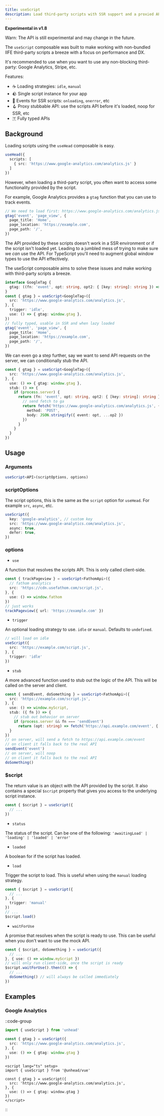 ```yaml
---
title: useScript
description: Load third-party scripts with SSR support and a proxied API.
---
```


**Experimental in v1.8**

Warn: The API is still experimental and may change in the future.

The `useScript` composable was built to make working with non-bundled IIFE third-party scripts a breeze with a focus on
performance and DX.

It's recommended to use when you want to use any non-blocking third-party: Google Analytics, Stripe, etc.

Features:
- ☕ Loading strategies: `idle`, `manual`
- 🪨 Single script instance for your app
- 🎃 Events for SSR scripts: `onloading`, `onerror`, etc
- 🪝 Proxy stubbable API: use the scripts API before it's loaded, noop for SSR, etc
- 🇹 Fully typed APIs

## Background

Loading scripts using the `useHead` composable is easy. 

```ts
useHead({
  scripts: [
    { src: 'https://www.google-analytics.com/analytics.js' }
  ]
})
```

However, when loading a third-party script, you often want to access some functionality provided by the script.

For example, Google Analytics provides a `gtag` function that you can use to track events.

```ts
// We need to load first: https://www.google-analytics.com/analytics.js
gtag('event', 'page_view', {
  page_title: 'Home',
  page_location: 'https://example.com',
  page_path: '/',
})
```

The API provided by these scripts doesn't work in a SSR environment or if the script isn't loaded yet. 
Leading to 
a jumbled mess of trying to make sure we _can_ use the API. For TypeScript you'll need to augment global window types to 
use the API effectively.

The useScript composable aims to solve these issues and make working with third-party scripts a breeze.

```ts
interface GoogleTag {
  gtag: ((fn: 'event', opt: string, opt2: { [key: string]: string }) => void)
}
const { gtag } = useScript<GoogleTag>({
  src: 'https://www.google-analytics.com/analytics.js',
}, {
  trigger: 'idle',
  use: () => { gtag: window.gtag },
})
// fully typed, usable in SSR and when lazy loaded
gtag('event', 'page_view', {
  page_title: 'Home',
  page_location: 'https://example.com',
  page_path: '/',
})
```

We can even go a step further, say we want to send API requests on the server, we can conditionally stub the API.

```ts
const { gtag } = useScript<GoogleTag>({
  src: 'https://www.google-analytics.com/analytics.js',
}, {
  use: () => { gtag: window.gtag },
  stub: () => {
    if (process.server) {
      return (fn: 'event', opt: string, opt2: { [key: string]: string }) => {
        // send fetch to ga
        return fetch('https://www.google-analytics.com/analytics.js', {
          method: 'POST',
          body: JSON.stringify({ event: opt, ...op2 })
        })
      }
    }
  }
})
```

## Usage

### Arguments

```ts
useScript<API>(scriptOptions, options)
```

### scriptOptions

The script options, this is the same as the `script` option for `useHead`. For example `src`, `async`, etc.

```ts
useScript({
  key: 'google-analytics', // custom key
  src: 'https://www.google-analytics.com/analytics.js',
  async: true,
  defer: true,
})
```

### options

- `use`

A function that resolves the scripts API. This is only called client-side.

```ts
const { trackPageview } = useScript<FathomApi>({
  // fathom analytics
  src: 'https://cdn.usefathom.com/script.js',
}, {
  use: () => window.fathom
})
// just works
trackPageview({ url: 'https://example.com' })
```

- `trigger`

An optional loading strategy to use. `idle` or `manual`. Defaults to `undefined`.

```ts
// will load on idle
useScript({
  src: 'https://example.com/script.js',
}, {
  trigger: 'idle'
})
```


- `stub`

A more advanced function used to stub out the logic of the API. This will be called on the server and client.

```ts
const { sendEvent, doSomething } = useScript<FathomApi>({
  src: 'https://example.com/script.js',
}, {
  use: () => window.myScript,
  stub: ({ fn }) => {
    // stub out behavior on server
    if (process.server && fn === 'sendEvent')
      return (opt: string) => fetch('https://api.example.com/event', { method: 'POST', body: opt })
  }
})
// on server, will send a fetch to https://api.example.com/event
// on client it falls back to the real API
sendEvent('event')
// on server, will noop
// on client it falls back to the real API
doSomething()
```

### $script

The return value is an object with the API provided by the script. It also contains a special `$script` property
that gives you access to the underlying script instance.

```ts
const { $script } = useScript({
  // ...
})
```

- `status`

The status of the script. Can be one of the following: `'awaitingLoad' | 'loading' | 'loaded' | 'error'`

- `loaded`

A boolean for if the script has loaded.

- `load`

Trigger the script to load. This is useful when using the `manual` loading strategy.

```ts
const { $script } = useScript({
  // ...
}, {
  trigger: 'manual'
})
// ...
$script.load()
```

- `waitForUse`

A promise that resolves when the script is ready to use. This can be useful when you don't want to use the mock API.

```ts
const { $script, doSomething } = useScript({
  // ...
}, { use: () => window.myScript })
// will only run client-side, once the script is ready
$script.waitForUse().then(() => {
  // ...
  doSomething() // will always be called immediately
})
```


## Examples

### Google Analytics

::code-group

```ts [Unhead]
import { useScript } from 'unhead'

const { gtag } = useScript({
  src: 'https://www.google-analytics.com/analytics.js',
}, {
  use: () => { gtag: window.gtag }
})
```

```vue [Vue]
<script lang="ts" setup>
import { useScript } from '@unhead/vue'

const { gtag } = useScript({
  src: 'https://www.google-analytics.com/analytics.js',
}, {
  use: () => { gtag: window.gtag }
})
</script>
```

::
